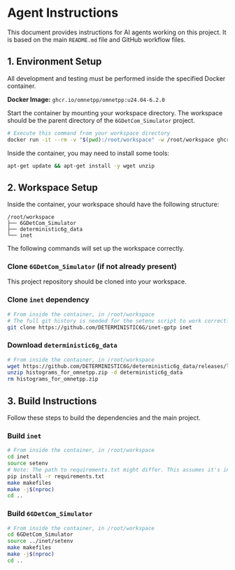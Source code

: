 # Agent Instructions

This document provides instructions for AI agents working on this project. It is based on the main `README.md` file and GitHub workflow files.

## 1. Environment Setup

All development and testing must be performed inside the specified Docker container.

**Docker Image:** `ghcr.io/omnetpp/omnetpp:u24.04-6.2.0`

Start the container by mounting your workspace directory. The workspace should be the parent directory of the `6GDetCom_Simulator` project.

```bash
# Execute this command from your workspace directory
docker run -it --rm -v "$(pwd):/root/workspace" -w /root/workspace ghcr.io/omnetpp/omnetpp:u24.04-6.2.0
```

Inside the container, you may need to install some tools:
```bash
apt-get update && apt-get install -y wget unzip
```

## 2. Workspace Setup

Inside the container, your workspace should have the following structure:

```
/root/workspace
├── 6GDetCom_Simulator
├── deterministic6g_data
└── inet
```

The following commands will set up the workspace correctly.

### Clone `6GDetCom_Simulator` (if not already present)
This project repository should be cloned into your workspace.

### Clone `inet` dependency
```bash
# From inside the container, in /root/workspace
# The full git history is needed for the setenv script to work correctly
git clone https://github.com/DETERMINISTIC6G/inet-gptp inet
```

### Download `deterministic6g_data`
```bash
# From inside the container, in /root/workspace
wget https://github.com/DETERMINISTIC6G/deterministic6g_data/releases/latest/download/histograms_for_omnetpp.zip
unzip histograms_for_omnetpp.zip -d deterministic6g_data
rm histograms_for_omnetpp.zip
```

## 3. Build Instructions

Follow these steps to build the dependencies and the main project.

### Build `inet`
```bash
# From inside the container, in /root/workspace
cd inet
source setenv
# Note: The path to requirements.txt might differ. This assumes it's in the root of inet.
pip install -r requirements.txt
make makefiles
make -j$(nproc)
cd ..
```

### Build `6GDetCom_Simulator`
```bash
# From inside the container, in /root/workspace
cd 6GDetCom_Simulator
source ../inet/setenv
make makefiles
make -j$(nproc)
cd ..
```
